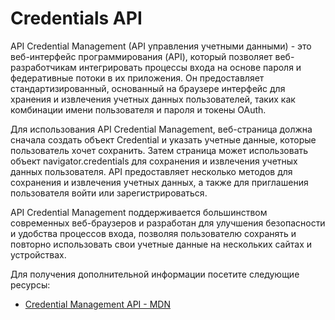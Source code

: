 # Credentials API

API Credential Management (API управления учетными данными) - это веб-интерфейс программирования (API), который позволяет веб-разработчикам интегрировать процессы входа на основе пароля и федеративные потоки в их приложения. Он предоставляет стандартизированный, основанный на браузере интерфейс для хранения и извлечения учетных данных пользователей, таких как комбинации имени пользователя и пароля и токены OAuth.

Для использования API Credential Management, веб-страница должна сначала создать объект Credential и указать учетные данные, которые пользователь хочет сохранить. Затем страница может использовать объект navigator.credentials для сохранения и извлечения учетных данных пользователя. API предоставляет несколько методов для сохранения и извлечения учетных данных, а также для приглашения пользователя войти или зарегистрироваться.

API Credential Management поддерживается большинством современных веб-браузеров и разработан для улучшения безопасности и удобства процессов входа, позволяя пользователю сохранять и повторно использовать свои учетные данные на нескольких сайтах и устройствах.

Для получения дополнительной информации посетите следующие ресурсы:

- [Credential Management API - MDN](https://developer.mozilla.org/en-US/docs/Web/API/Credential_Management_API)

